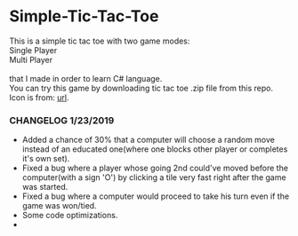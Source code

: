 # Simple-Tic-Tac-Toe
This is a simple tic tac toe with two game modes:<br>Single Player<br> Multi Player <br><br>that I made in order to learn C# language.
<br>
You can try this game by downloading tic tac toe .zip file from this repo.<br>
Icon is from: <a href="https://www.onlinewebfonts.com/icon/555366" target='_blank'>url</a>.

<h3>CHANGELOG 1/23/2019</h3>
<ul>
  <li>Added a chance of 30% that a computer will choose a random move instead of an educated one(where one blocks other player or completes it's own set).</li>
  <li>Fixed a bug where a player whose going 2nd could've moved before the computer(with a sign 'O') by clicking a tile very fast right after the game was started.</li>
  <li>Fixed a bug where a computer would proceed to take his turn even if the game was won/tied.</li>
  <li>Some code optimizations.<li>
</ul>
